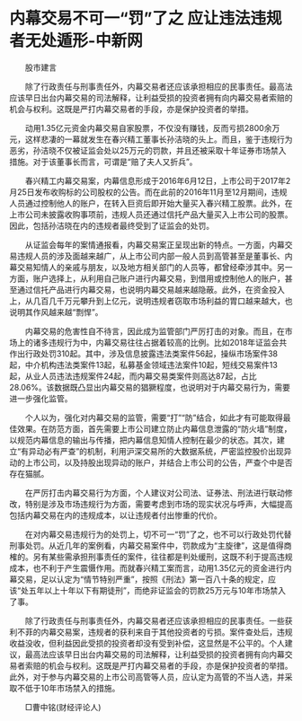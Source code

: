 # 内幕交易不可一“罚”了之 应让违法违规者无处遁形-中新网

　　股市建言

　　除了行政责任与刑事责任外，内幕交易者还应该承担相应的民事责任。最高法应该早日出台内幕交易的司法解释，让利益受损的投资者拥有向内幕交易者索赔的机会与权利。这既是严打内幕交易者的手段，亦是保护投资者的举措。

　　动用1.35亿元资金内幕交易自家股票，不仅没有赚钱，反而亏损2800余万元，这样悲凄的一幕就发生在春兴精工董事长孙洁晓的头上。而且，鉴于违规行为恶劣，孙洁晓不仅被证监会处以25万元的罚款，并且还被采取十年证券市场禁入措施。对于该董事长而言，可谓是“赔了夫人又折兵”。

　　春兴精工内幕交易案，内幕信息形成于2016年6月12日，上市公司于2017年2月25日发布收购标的公司股权的公告。而在此前的2016年11月至12月期间，违规人员通过控制他人的账户，在转入巨资后即开始大量买入春兴精工股票。此外，在上市公司未披露收购事项前，违规人员还通过信托产品大量买入上市公司的股票。因此，包括孙洁晓在内的违规者最终受到了证监会的处罚。

　　从证监会每年的案情通报看，内幕交易案正呈现出新的特点。一方面，内幕交易违规人员的涉及面越来越广，从上市公司内部一般人员到高管甚至是董事长、内幕交易知情人的亲戚与朋友，以及地方相关部门的人员等，都曾经牵涉其中。另一方面，账户选择上，从利用自己账户进行内幕交易，到借用或控制他人的账户，甚至通过信托产品进行内幕交易，也说明内幕交易越来越隐蔽。此外，在资金投入上，从几百几千万元攀升到上亿元，说明违规者窃取市场利益的胃口越来越大，也说明其作风越来越“剽悍”。

　　内幕交易的危害性自不待言，因此成为监管部门严厉打击的对象。而且，在市场上的诸多违规行为中，内幕交易往往占据着较高的比例。比如2018年证监会共作出行政处罚310起。其中，涉及信息披露违法类案件56起，操纵市场案件38起，中介机构违法类案件13起，私募基金领域违法案件10起，短线交易案件13起，从业人员违法违规案件24起，而内幕交易类案件则高达87起，占比28.06%。该数据既凸显出内幕交易的猖獗程度，也说明对于内幕交易行为，需要进一步强化监管。

　　个人以为，强化对内幕交易的监管，需要“打”“防”结合，如此才有可能取得最佳效果。在防范方面，首先需要上市公司建立防止内幕信息泄露的“防火墙”制度，以规范内幕信息的输出与传播，把内幕信息知情人控制在最少的状态。其次，建立“有异动必有严查”的机制，利用沪深交易所的大数据系统，严密监控股价出现异动的上市公司，以及持股出现异动的账户，并结合上市公司的公告，严查个中是否存在猫腻。

　　在严厉打击内幕交易行为方面，个人建议对公司法、证券法、刑法进行联动修改，特别是涉及市场违规行为方面，需要考虑到市场的现实状况与呼声，大幅提高包括内幕交易在内的违规成本，以让违规者付出惨重的代价。

　　在对内幕交易违规行为的处罚上，切不可一“罚”了之，也不可以行政处罚代替刑事处罚。从近几年的案例看，内幕交易案件中，罚款成为“主旋律”，这是值得商榷的。另有某些需承担刑事责任的案件，往往都是判处缓刑，这既不利于提高违规成本，也不利于产生震慑作用。而就春兴精工案而言，动用1.35亿元的资金进行内幕交易，足以认定为“情节特别严重”，按照《刑法》第一百八十条的规定，应该“处五年以上十年以下有期徒刑”，而绝非证监会的罚款25万元与10年市场禁入了事。

　　除了行政责任与刑事责任外，内幕交易者还应该承担相应的民事责任。一些获利不菲的内幕交易案，违规者的获利来自于其他投资者的亏损。案件查处后，违规收益没收，但利益因此受损的投资者却没有受到补偿，这显然是不公平的。个人建议，最高法应该早日出台内幕交易的司法解释，让利益受损的投资者拥有向内幕交易者索赔的机会与权利。这既是严打内幕交易者的手段，亦是保护投资者的举措。此外，对于参与内幕交易的上市公司高管等人员，应认定为高管的不当人选，并采取不低于10年市场禁入的措施。

　　□曹中铭(财经评论人)
